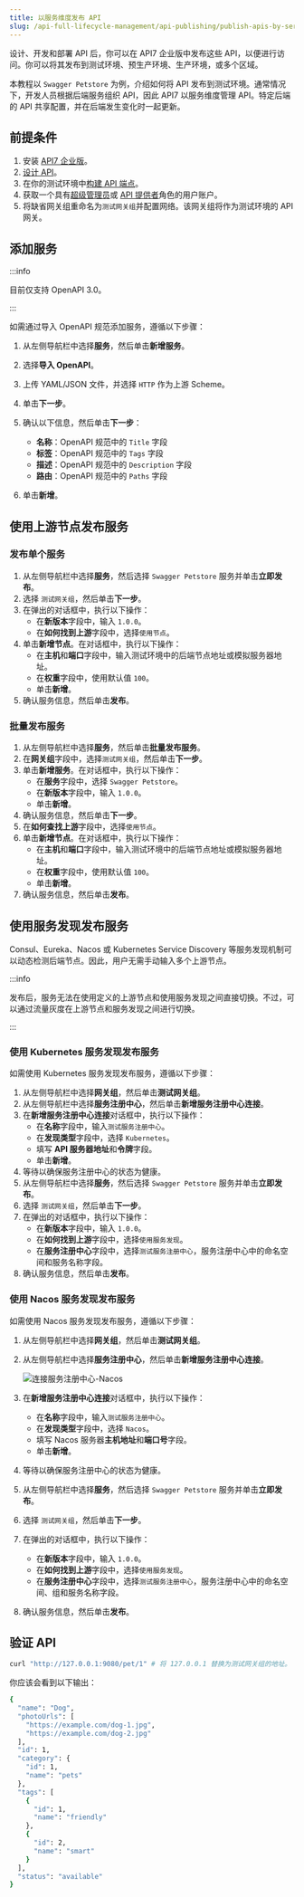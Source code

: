 ```yaml
---
title: 以服务维度发布 API
slug: /api-full-lifecycle-management/api-publishing/publish-apis-by-service
---
```


设计、开发和部署 API 后，你可以在 API7 企业版中发布这些 API，以便进行访问。你可以将其发布到测试环境、预生产环境、生产环境，或多个区域。

本教程以 `Swagger Petstore` 为例，介绍如何将 API 发布到测试环境。通常情况下，开发人员根据后端服务组织 API，因此 API7 以服务维度管理 API。特定后端的 API 共享配置，并在后端发生变化时一起更新。

## 前提条件

1. 安装 [API7 企业版](../../getting-started/install-api7-ee.md)。
2. [设计 API](../design-apis.md)。
3. 在你的测试环境中[构建 API 端点](../build-api-endpoints.md)。
4. 获取一个具有[超级管理员](../../administration/role-based-access-control.md#超级管理员)或 [API 提供者](../../administration/role-based-access-control.md#api提供者)角色的用户账户。
5. 将缺省网关组重命名为`测试网关组`并配置网络。该网关组将作为测试环境的 API 网关。

## 添加服务

:::info

目前仅支持 OpenAPI 3.0。

:::

如需通过导入 OpenAPI 规范添加服务，遵循以下步骤：

1. 从左侧导航栏中选择**服务**，然后单击**新增服务**。
2. 选择**导入 OpenAPI**。
3. 上传 YAML/JSON 文件，并选择 `HTTP` 作为上游 Scheme。
4. 单击**下一步**。
5. 确认以下信息，然后单击**下一步**： 
   
    - **名称**：OpenAPI 规范中的 `Title` 字段
    - **标签**：OpenAPI 规范中的 `Tags` 字段
    - **描述**：OpenAPI 规范中的 `Description` 字段
    - **路由**：OpenAPI 规范中的 `Paths` 字段

6. 单击**新增**。

## 使用上游节点发布服务

### 发布单个服务

1. 从左侧导航栏中选择**服务**，然后选择 `Swagger Petstore` 服务并单击**立即发布**。
2. 选择 `测试网关组`，然后单击**下一步**。
3. 在弹出的对话框中，执行以下操作：
    - 在**新版本**字段中，输入 `1.0.0`。
    - 在**如何找到上游**字段中，选择`使用节点`。
5. 单击**新增节点**。在对话框中，执行以下操作：
    - 在**主机**和**端口**字段中，输入测试环境中的后端节点地址或模拟服务器地址。
    - 在**权重**字段中，使用默认值 `100`。
    - 单击**新增**。
6. 确认服务信息，然后单击**发布**。

### 批量发布服务

1. 从左侧导航栏中选择**服务**，然后单击**批量发布服务**。
2. 在**网关组**字段中，选择`测试网关组`，然后单击**下一步**。
3. 单击**新增服务**。在对话框中，执行以下操作：
    - 在**服务**字段中，选择 `Swagger Petstore`。
    - 在**新版本**字段中，输入 `1.0.0`。
    - 单击**新增**。
4. 确认服务信息，然后单击**下一步**。
5. 在**如何查找上游**字段中，选择`使用节点`。
7. 单击**新增节点**。在对话框中，执行以下操作：
    - 在**主机**和**端口**字段中，输入测试环境中的后端节点地址或模拟服务器地址。
    - 在**权重**字段中，使用默认值 `100`。
    - 单击**新增**。
6. 确认服务信息，然后单击**发布**。

## 使用服务发现发布服务

Consul、Eureka、Nacos 或 Kubernetes Service Discovery 等服务发现机制可以动态检测后端节点。因此，用户无需手动输入多个上游节点。

:::info

发布后，服务无法在使用定义的上游节点和使用服务发现之间直接切换。不过，可以通过流量灰度在上游节点和服务发现之间进行切换。

:::

### 使用 Kubernetes 服务发现发布服务

如需使用 Kubernetes 服务发现发布服务，遵循以下步骤：

1. 从左侧导航栏中选择**网关组**，然后单击**测试网关组**。
2. 从左侧导航栏中选择**服务注册中心**，然后单击**新增服务注册中心连接**。
3. 在**新增服务注册中心连接**对话框中，执行以下操作：
    - 在**名称**字段中，输入`测试服务注册中心`。
    - 在**发现类型**字段中，选择 `Kubernetes`。
    - 填写 **API 服务器地址**和**令牌**字段。
    - 单击**新增**。
4. 等待以确保服务注册中心的状态为健康。
5. 从左侧导航栏中选择**服务**，然后选择 `Swagger Petstore` 服务并单击**立即发布**。
6. 选择 `测试网关组`，然后单击**下一步**。
7. 在弹出的对话框中，执行以下操作：
    - 在**新版本**字段中，输入 `1.0.0`。
    - 在**如何找到上游**字段中，选择`使用服务发现`。
    - 在**服务注册中心**字段中，选择`测试服务注册中心`，服务注册中心中的命名空间和服务名称字段。
8. 确认服务信息，然后单击**发布**。

### 使用 Nacos 服务发现发布服务

如需使用 Nacos 服务发现发布服务，遵循以下步骤：

1. 从左侧导航栏中选择**网关组**，然后单击**测试网关组**。
2. 从左侧导航栏中选择**服务注册中心**，然后单击**新增服务注册中心连接**。

    ![连接服务注册中心-Nacos](https://static.apiseven.com/uploads/2024/02/27/suxN3J35_nacos-service-registry_zh.png)

3. 在**新增服务注册中心连接**对话框中，执行以下操作：
    - 在**名称**字段中，输入`测试服务注册中心`。
    - 在**发现类型**字段中，选择 `Nacos`。
    - 填写 Nacos 服务器**主机地址**和**端口号**字段。
    - 单击**新增**。
4. 等待以确保服务注册中心的状态为健康。
5. 从左侧导航栏中选择**服务**，然后选择 `Swagger Petstore` 服务并单击**立即发布**。
6. 选择 `测试网关组`，然后单击**下一步**。
7. 在弹出的对话框中，执行以下操作：
    - 在**新版本**字段中，输入 `1.0.0`。
    - 在**如何找到上游**字段中，选择`使用服务发现`。
    - 在**服务注册中心**字段中，选择`测试服务注册中心`，服务注册中心中的命名空间、组和服务名称字段。
8. 确认服务信息，然后单击**发布**。

## 验证 API

```bash
curl "http://127.0.0.1:9080/pet/1" # 将 127.0.0.1 替换为测试网关组的地址。
```

你应该会看到以下输出：

```bash
{
  "name": "Dog",
  "photoUrls": [
    "https://example.com/dog-1.jpg",
    "https://example.com/dog-2.jpg"
  ],
  "id": 1,
  "category": {
    "id": 1,
    "name": "pets"
  },
  "tags": [
    {
      "id": 1,
      "name": "friendly"
    },
    {
      "id": 2,
      "name": "smart"
    }
  ],
  "status": "available"
}
```